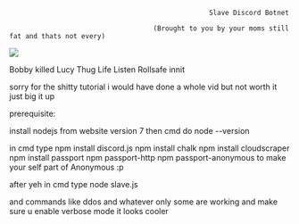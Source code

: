                                                       Slave Discord Botnet 
                                                           
                                        (Brought to you by your moms still fat and thats not every)
                                        
  <img src="https://www.thesun.co.uk/wp-content/uploads/2016/04/eastenders_mobile_top.jpg?strip=all&w=750&h=352&crop=1"/>
  
  Bobby killed Lucy Thug Life Listen Rollsafe innit 
  
  sorry for the shitty tutorial i would have done a whole vid but not worth it just big it up
  
  prerequisite:
  
 install nodejs from website version 7
 then cmd do node --version
 
 in cmd type npm install discord.js
             npm install chalk
             npm install cloudscraper
             npm install passport
             npm passport-http
             npm passport-anonymous to make your self part of Anonymous :p
             
  after yeh in cmd type node slave.js
  
  and commands like ddos and whatever only some are working and make sure u enable verbose mode it looks cooler
 
 
  
   
